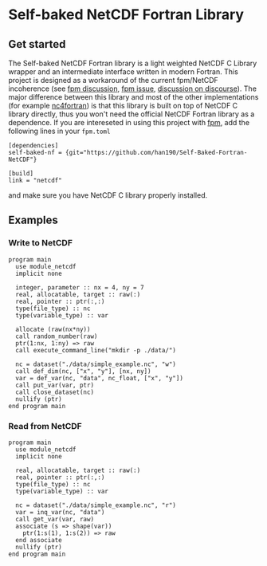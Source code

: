 # Self-baked NetCDF Fortran Library

## Get started
The Self-baked NetCDF Fortran library is a light weighted NetCDF C Library wrapper and an intermediate interface written in modern Fortran. This project is designed as a workaround of the current fpm/NetCDF incoherence (see [fpm discussion](https://github.com/fortran-lang/fpm/discussions/458), [fpm issue](https://github.com/fortran-lang/fpm/issues/17), [discussion on discourse](https://fortran-lang.discourse.group/t/using-netcdf-with-fpm/4225)). The major difference between this library and most of the other implementations (for example [nc4fortran](https://github.com/geospace-code/nc4fortran)) is that this library is built on top of NetCDF C library directly, thus you won't need the official NetCDF Fortran library as a dependence. If you are intereseted in using this project with [fpm](https://github.com/fortran-lang/fpm), add the following lines in your `fpm.toml`
```
[dependencies]
self-baked-nf = {git="https://github.com/han190/Self-Baked-Fortran-NetCDF"}

[build]
link = "netcdf"
```
and make sure you have NetCDF C library properly installed.

## Examples
### Write to NetCDF
```Fortran
program main
  use module_netcdf
  implicit none

  integer, parameter :: nx = 4, ny = 7
  real, allocatable, target :: raw(:)
  real, pointer :: ptr(:,:)
  type(file_type) :: nc
  type(variable_type) :: var

  allocate (raw(nx*ny))
  call random_number(raw)
  ptr(1:nx, 1:ny) => raw
  call execute_command_line("mkdir -p ./data/")
  
  nc = dataset("./data/simple_example.nc", "w")
  call def_dim(nc, ["x", "y"], [nx, ny])
  var = def_var(nc, "data", nc_float, ["x", "y"])
  call put_var(var, ptr)
  call close_dataset(nc)
  nullify (ptr)
end program main
```
### Read from NetCDF
```Fortran
program main
  use module_netcdf
  implicit none

  real, allocatable, target :: raw(:)
  real, pointer :: ptr(:,:)
  type(file_type) :: nc
  type(variable_type) :: var

  nc = dataset("./data/simple_example.nc", "r")
  var = inq_var(nc, "data")
  call get_var(var, raw)
  associate (s => shape(var))
    ptr(1:s(1), 1:s(2)) => raw
  end associate
  nullify (ptr)
end program main
```
